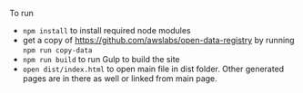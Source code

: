 To run

- `npm install` to install required node modules
- get a copy of https://github.com/awslabs/open-data-registry by running `npm run copy-data`
- `npm run build` to run Gulp to build the site
- `open dist/index.html` to open main file in dist folder. Other generated pages are in there as well or linked from main page.
